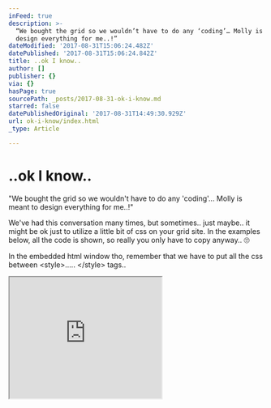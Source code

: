 ```yaml
---
inFeed: true
description: >-
  “We bought the grid so we wouldn’t have to do any ‘coding’… Molly is meant to
  design everything for me..!”
dateModified: '2017-08-31T15:06:24.482Z'
datePublished: '2017-08-31T15:06:24.842Z'
title: ..ok I know..
author: []
publisher: {}
via: {}
hasPage: true
sourcePath: _posts/2017-08-31-ok-i-know.md
starred: false
datePublishedOriginal: '2017-08-31T14:49:30.929Z'
url: ok-i-know/index.html
_type: Article

---
```

# ..ok I know..

"We bought the grid so we wouldn't have to do any 'coding'... Molly is meant to design everything for me..!"

We've had this conversation many times, but sometimes.. just maybe.. it might be ok just to utilize a little bit of css on your grid site. In the examples below, all the code is shown, so really you only have to copy anyway.. 🙄

In the embedded html window tho, remember that we have to put all the css between <style\>..... </style\> tags..

<iframe src="https://the-grid.github.io/ed-userhtml/?g=eJxNj0FOw0AMRfc5hTcoBamTCsSmTXsFlqydidMZMRmPxm5DhJC4BtfjJExpECy_7f__cys6BzpUxvpsA8FbBTD5Xt0W7jeb9Lor2pE_Ov03GAJj0YEGvUhxmGjNJxXf0xauSavHzc3trnqv2mapaHt_BhtQZF9fb-pDcbd-PIJku6-dapJt00zTZLrOY2csj42w9RjGxvIwED2YFI_1grSvf5DqK_GvKk1NqTpUd08OhEfiSDChAMqLj0dwPMFEgH0PNLJ6y1FAGdQRJBYV03YZmsMzfX18ZgKOgDCiNctcGIpFM4d14Rsx9mtJaKnDbAxcbyZHmc6UYeYTWIygcyJYgy9ZcQZMqYiTXHDUoS6uJa68EwJ0-bI9pVIevCjw8If7i7Ly8BJ_3qkLqHWEejFhyIT9bIy5_QYHW5-Y" height="240" style=""></iframe>